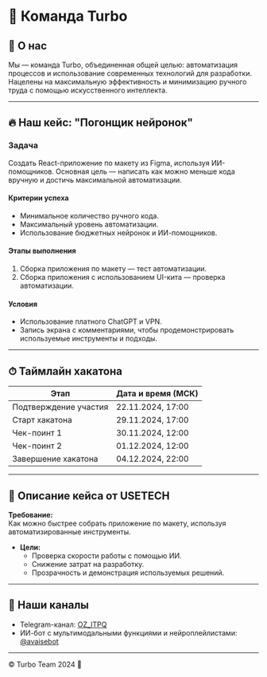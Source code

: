 # 🚀 Команда Turbo

## 📝 О нас
Мы — команда Turbo, объединенная общей целью: автоматизация процессов и использование современных технологий для разработки. Нацелены на максимальную эффективность и минимизацию ручного труда с помощью искусственного интеллекта.

---

## 🔥 Наш кейс: **"Погонщик нейронок"**

### **Задача**
Создать React-приложение по макету из Figma, используя ИИ-помощников. Основная цель — написать как можно меньше кода вручную и достичь максимальной автоматизации.

#### **Критерии успеха**
- Минимальное количество ручного кода.
- Максимальный уровень автоматизации.
- Использование бюджетных нейронок и ИИ-помощников.

#### **Этапы выполнения**
1. Сборка приложения по макету — тест автоматизации.
2. Сборка приложения с использованием UI-кита — проверка автоматизации.

#### **Условия**
- Использование платного ChatGPT и VPN.
- Запись экрана с комментариями, чтобы продемонстрировать используемые инструменты и подходы.

---

## ⏱ Таймлайн хакатона

| Этап                           | Дата и время (МСК)       |
|--------------------------------|--------------------------|
| Подтверждение участия          | 22.11.2024, 17:00        |
| Старт хакатона                 | 29.11.2024, 17:00        |
| Чек-поинт 1                    | 30.11.2024, 12:00        |
| Чек-поинт 2                    | 01.12.2024, 12:00        |
| Завершение хакатона            | 04.12.2024, 22:00        |

---

## 🌟 Описание кейса от USETECH
**Требование:**  
Как можно быстрее собрать приложение по макету, используя автоматизированные инструменты.

- **Цели:**  
  - Проверка скорости работы с помощью ИИ.
  - Снижение затрат на разработку.
  - Прозрачность и демонстрация используемых решений.

---

## 📡 Наши каналы
- Telegram-канал: [OZ_ITPQ](https://t.me/OZ_ITPQ)
- ИИ-бот с мультимодальными функциями и нейроплейлистами: [@avaisebot](https://t.me/avaisebot)

---

© Turbo Team 2024 🚀
